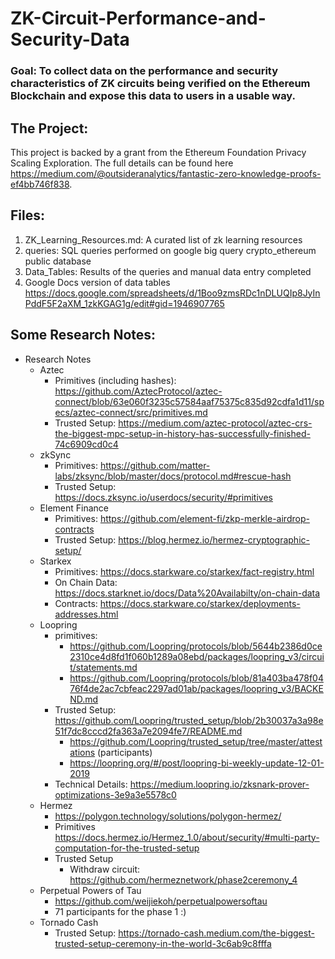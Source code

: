 # ZK-Circuit-Performance-and-Security-Data
### Goal: To collect data on the performance and security characteristics of ZK circuits being verified on the Ethereum Blockchain and expose this data to users in a usable way.

## The Project:
This project is backed by a grant from the Ethereum Foundation Privacy Scaling Exploration.  The full details can be found here https://medium.com/@outsideranalytics/fantastic-zero-knowledge-proofs-ef4bb746f838.

## Files: 
1. ZK_Learning_Resources.md: A curated list of zk learning resources
2. queries: SQL queries performed on google big query crypto_ethereum public database
3. Data_Tables: Results of the queries and manual data entry completed
4. Google Docs version of data tables https://docs.google.com/spreadsheets/d/1Boo9zmsRDc1nDLUQIp8JyInPddF5F2aXM_1zkKGAG1g/edit#gid=1946907765

## Some Research Notes:
- Research Notes
    - Aztec
        - Primitives (including hashes): https://github.com/AztecProtocol/aztec-connect/blob/63e060f3235c57584aaf75375c835d92cdfa1d11/specs/aztec-connect/src/primitives.md
        - Trusted Setup: https://medium.com/aztec-protocol/aztec-crs-the-biggest-mpc-setup-in-history-has-successfully-finished-74c6909cd0c4
    - zkSync
        - Primitives: https://github.com/matter-labs/zksync/blob/master/docs/protocol.md#rescue-hash
        - Trusted Setup: https://docs.zksync.io/userdocs/security/#primitives
    - Element Finance
        - Primitives: https://github.com/element-fi/zkp-merkle-airdrop-contracts
        - Trusted Setup: https://blog.hermez.io/hermez-cryptographic-setup/
    - Starkex
        - Primitives: https://docs.starkware.co/starkex/fact-registry.html
        - On Chain Data: https://docs.starknet.io/docs/Data%20Availabilty/on-chain-data
        - Contracts: https://docs.starkware.co/starkex/deployments-addresses.html
    - Loopring
        - primitives:
            - https://github.com/Loopring/protocols/blob/5644b2386d0ce2310ce4d8fd1f060b1289a08ebd/packages/loopring_v3/circuit/statements.md
            - https://github.com/Loopring/protocols/blob/81a403ba478f0476f4de2ac7cbfeac2297ad01ab/packages/loopring_v3/BACKEND.md
        - Trusted Setup: https://github.com/Loopring/trusted_setup/blob/2b30037a3a98e51f7dc8cccd2fa363a7e2094fe7/README.md
            - https://github.com/Loopring/trusted_setup/tree/master/attestations (participants)
            - https://loopring.org/#/post/loopring-bi-weekly-update-12-01-2019
        - Technical Details: https://medium.loopring.io/zksnark-prover-optimizations-3e9a3e5578c0
    - Hermez
        - https://polygon.technology/solutions/polygon-hermez/
        - Primitives https://docs.hermez.io/Hermez_1.0/about/security/#multi-party-computation-for-the-trusted-setup
        - Trusted Setup
            - Withdraw circuit: https://github.com/hermeznetwork/phase2ceremony_4
    - Perpetual Powers of Tau
        - https://github.com/weijiekoh/perpetualpowersoftau
        - 71 participants for the phase 1 :)
    - Tornado Cash
        - Trusted Setup: https://tornado-cash.medium.com/the-biggest-trusted-setup-ceremony-in-the-world-3c6ab9c8fffa
